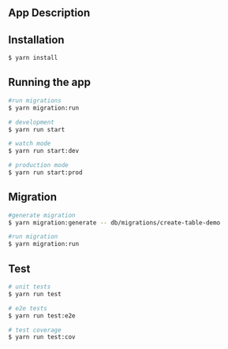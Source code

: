 

## App Description

## Installation

```bash
$ yarn install
```

## Running the app

```bash
#run migrations
$ yarn migration:run

# development
$ yarn run start

# watch mode
$ yarn run start:dev

# production mode
$ yarn run start:prod
```

## Migration


```bash
#generate migration
$ yarn migration:generate -- db/migrations/create-table-demo

#run migration
$ yarn migration:run
```

## Test

```bash
# unit tests
$ yarn run test

# e2e tests
$ yarn run test:e2e

# test coverage
$ yarn run test:cov
```

